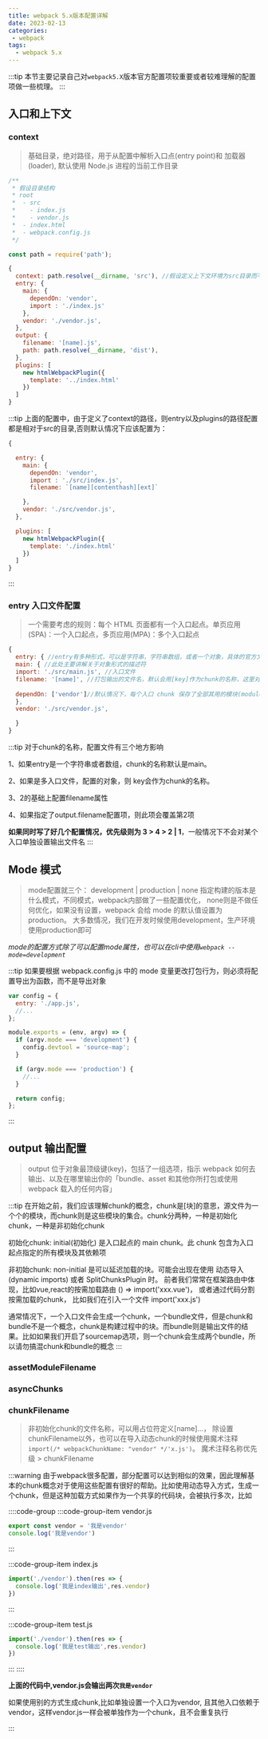 ```yaml
---
title: webpack 5.x版本配置详解
date: 2023-02-13
categories:
 - webpack
tags:
  - webpack 5.x
---
```


:::tip
本节主要记录自己对`webpack5.X`版本官方配置项较重要或者较难理解的配置项做一些梳理。
:::

## 入口和上下文

### context 

> 基础目录，绝对路径，用于从配置中解析入口点(entry point)和 加载器(loader), 默认使用 Node.js 进程的当前工作目录

``` js
/**
 * 假设目录结构
 * root
 *  - src
 *    - index.js
 *    - vendor.js
 *  - index.html
 *  - webpack.config.js
 */

const path = require('path');

{
  context: path.resolve(__dirname, 'src'), //假设定义上下文环境为src目录而不是默认的node进程目录（根目录）,则其他路径的配置需要相应变更
  entry: {
    main: {
      dependOn: 'vendor',
      import : './index.js'
    },
    vendor: './vendor.js',
  },
  output: {
    filename: '[name].js',
    path: path.resolve(__dirname, 'dist'),
  },
  plugins: [
    new htmlWebpackPlugin({
      template: '../index.html'
    })
  ]
}
```

:::tip
上面的配置中，由于定义了context的路径，则entry以及plugins的路径配置都是相对于src的目录,否则默认情况下应该配置为：
```js
{

  entry: {
    main: {
      dependOn: 'vendor',
      import : './src/index.js',
      filename: `[name][contenthash][ext]`

    },
    vendor: './src/vendor.js',
  },

  plugins: [
    new htmlWebpackPlugin({
      template: './index.html'
    })
  ]
}
```
:::


### entry 入口文件配置

> 一个需要考虑的规则：每个 HTML 页面都有一个入口起点。单页应用(SPA)：一个入口起点，多页应用(MPA)：多个入口起点

```js
{
  entry: { //entry有多种形式，可以是字符串，字符串数组，或者一个对象，具体的官方文档有说明
  main: { //此处主要讲解关于对象形式的描述符
  import: './src/main.js', //入口文件
  filename: '[name]', //打包输出的文件名，默认会用[key]作为chunk的名称，这里对应 [key:] main => 生成 main.js，[name]模板字符串可以参考官方文档output.filename提供的模板
  
  dependOn: ['vendor']//默认情况下，每个入口 chunk 保存了全部其用的模块(modules),这意味着如果你有多个入口文件，并且都引用了某个模块代码，则这两个入口chunk会重复打包这部分代码。使用 dependOn 选项你可以与另一个入口 chunk 共享模块
  },
  vendor: './src/vendor.js',

  }
}
```

:::tip
对于chunk的名称，配置文件有三个地方影响

1、如果entry是一个字符串或者数组，chunk的名称默认是main。

2、如果是多入口文件，配置的对象，则 key会作为chunk的名称。

3、2的基础上配置filename属性

4、如果指定了output.filename配置项，则此项会覆盖第2项



**如果同时写了好几个配置情况，优先级则为 3 > 4 > 2 | 1**，一般情况下不会对某个入口单独设置输出文件名
:::


## Mode 模式

> mode配置就三个： development | production | none
指定构建的版本是什么模式，不同模式，webpack内部做了一些配置优化， none则是不做任何优化，如果没有设置，webpack 会给 mode 的默认值设置为 production。
大多数情况，我们在开发时候使用development，生产环境使用production即可

*mode的配置方式除了可以配置mode属性，也可以在cli中使用`webpack --mode=development`*

:::tip
如果要根据 webpack.config.js 中的 mode 变量更改打包行为，则必须将配置导出为函数，而不是导出对象
```js
var config = {
  entry: './app.js',
  //...
};

module.exports = (env, argv) => {
  if (argv.mode === 'development') {
    config.devtool = 'source-map';
  }

  if (argv.mode === 'production') {
    //...
  }

  return config;
};
```
:::

## output 输出配置

>output 位于对象最顶级键(key)，包括了一组选项，指示 webpack 如何去输出、以及在哪里输出你的「bundle、asset 和其他你所打包或使用 webpack 载入的任何内容」


:::tip
在开始之前，我们应该理解chunk的概念，chunk是[块]的意思，源文件为一个个的模块，而chunk则是这些模块的集合。chunk分两种，一种是初始化chunk，一种是非初始化chunk

初始化chunk: initial(初始化) 是入口起点的 main chunk。此 chunk 包含为入口起点指定的所有模块及其依赖项

非初始chunk: non-initial 是可以延迟加载的块。可能会出现在使用 动态导入(dynamic imports) 或者 SplitChunksPlugin 时。 前者我们常常在框架路由中体现，比如vue,react的按需加载路由 () => import('xxx.vue')， 或者通过代码分割按需加载的chunk， 比如我们在引入一个文件 import('xxx.js')

通常情况下，一个入口文件会生成一个chunk，一个bundle文件，但是chunk和bundle不是一个概念，chunk是构建过程中的块。而bundle则是输出文件的结果。比如如果我们开启了sourcemap选项，则一个chunk会生成两个bundle，所以请勿搞混chunk和bundle的概念
:::


### assetModuleFilename
### asyncChunks
### chunkFilename
>非初始化chunk的文件名称，可以用占位符定义[name]...， 除设置chunkFilename以外，也可以在导入动态chunk的时候使用魔术注释 `import(/* webpackChunkName: "vendor" */'x.js')`。 魔术注释名称优先级 > chunkFilename

:::warning
由于webpack很多配置，部分配置可以达到相似的效果，因此理解基本的chunk概念对于使用这些配置有很好的帮助。比如使用动态导入方式，生成一个chunk，但是这种加载方式如果作为一个共享的代码块，会被执行多次，比如

::::code-group
:::code-group-item vendor.js
```js
export const vendor = '我是vendor'
console.log('我是vendor')
```
:::

:::code-group-item index.js
```js
import('./vendor').then(res => {
  console.log('我是index输出',res.vendor)
})

```
:::

:::code-group-item test.js
```js
import('./vendor').then(res => {
  console.log('我是test输出',res.vendor)
})

```
:::
::::

**上面的代码中,vendor.js会输出两次`我是vendor`**

如果使用别的方式生成chunk,比如单独设置一个入口为vendor, 且其他入口依赖于vendor，这样vendor.js一样会被单独作为一个chunk，且不会重复执行

:::


